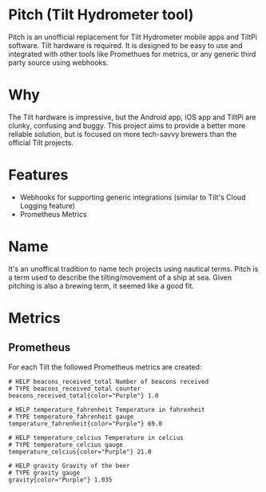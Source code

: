 # Pitch (Tilt Hydrometer tool)

Pitch is an unofficial replacement for Tilt Hydrometer mobile apps and TiltPi software.  Tilt hardware is required.  It is designed to be easy to use and integrated with other tools like Promethues for metrics, or any generic third party source using webhooks.

# Why

The Tilt hardware is impressive, but the Android app, iOS app and TiltPi are clunky, confusing and buggy.  This project aims to provide a better more reliable solution, but is focused on more tech-savvy brewers than the official Tilt projects.  

# Features

* Webhooks for supporting generic integrations (similar to Tilt's Cloud Logging feature)
* Prometheus Metrics

# Name

It's an unoffical tradition to name tech projects using nautical terms.  Pitch is a term used to describe the tilting/movement of a ship at sea.  Given pitching is also a brewing term, it seemed like a good fit.

# Metrics

## Prometheus

For each Tilt the followed Prometheus metrics are created:

```
# HELP beacons_received_total Number of beacons received
# TYPE beacons_received_total counter
beacons_received_total{color="Purple"} 1.0

# HELP temperature_fahrenheit Temperature in fahrenheit
# TYPE temperature_fahrenheit gauge
temperature_fahrenheit{color="Purple"} 69.0

# HELP temperature_celcius Temperature in celcius
# TYPE temperature_celcius gauge
temperature_celcius{color="Purple"} 21.0

# HELP gravity Gravity of the beer
# TYPE gravity gauge
gravity{color="Purple"} 1.035
```

